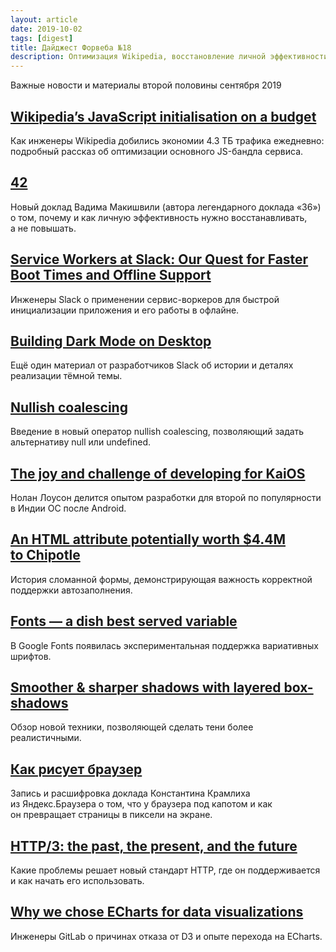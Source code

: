 ```yaml
---
layout: article
date: 2019-10-02
tags: [digest]
title: Дайджест Форвеба №18
description: Оптимизация Wikipedia, восстановление личной эффективности, сервис-воркер и тёмная тема в Slack, разработка под KaiOS, важность автозаполнения, вариативные шрифты в Google Fonts, слоёный box-shadow, как рисует браузер, HTTP/3, визуализация данных в GitLab
---
```

<p class="paragraph--lead">Важные новости и материалы второй половины сентября 2019</p>

## [Wikipedia&rsquo;s JavaScript initialisation on&nbsp;a&nbsp;budget](https://phabricator.wikimedia.org/phame/post/view/175/wikipedia_s_javascript_initialisation_on_a_budget/)

<p>Как инженеры Wikipedia добились экономии 4.3 ТБ&nbsp;трафика ежедневно: подробный рассказ об&nbsp;оптимизации основного JS-бандла сервиса.</p>

## [42](https://youtu.be/Xg-oZp0EcYc?t=25572)

<p>Новый доклад Вадима Макишвили (автора легендарного доклада &laquo;36&raquo;) о&nbsp;том, почему и&nbsp;как личную эффективность нужно восстанавливать, а&nbsp;не&nbsp;повышать.</p>

## [Service Workers at&nbsp;Slack: Our Quest for Faster Boot Times and Offline Support](https://slack.engineering/service-workers-at-slack-our-quest-for-faster-boot-times-and-offline-support-3492cf79c88)

<p>Инженеры Slack о&nbsp;применении сервис-воркеров для быстрой инициализации приложения и&nbsp;его работы в&nbsp;офлайне.</p>

## [Building Dark Mode on&nbsp;Desktop](https://slack.engineering/building-dark-mode-on-desktop-811508b5d15f)

<p>Ещё один материал от&nbsp;разработчиков Slack об&nbsp;истории и&nbsp;деталях реализации тёмной темы.</p>

## [Nullish coalescing](https://v8.dev/features/nullish-coalescing)

<p>Введение в&nbsp;новый оператор nullish coalescing, позволяющий задать альтернативу null или undefined.</p>

## [The joy and challenge of&nbsp;developing for KaiOS](https://nolanlawson.com/2019/09/22/the-joy-and-challenge-of-developing-for-kaios/)

<p>Нолан Лоусон делится опытом разработки для второй по&nbsp;популярности в&nbsp;Индии ОС&nbsp;после Android.</p>

## [An&nbsp;HTML attribute potentially worth $4.4M to&nbsp;Chipotle](https://cloudfour.com/thinks/an-html-attribute-potentially-worth-4-4m-to-chipotle/)

<p>История сломанной формы, демонстрирующая важность корректной поддержки автозаполнения.</p>

## [Fonts&nbsp;&mdash; a&nbsp;dish best served variable](https://codepen.io/nlwilliams/full/JjPJewp)

<p>В&nbsp;Google Fonts появилась экспериментальная поддержка вариативных шрифтов.</p>

## [Smoother & sharper shadows with layered box-shadows](https://tobiasahlin.com/blog/layered-smooth-box-shadows/)

<p>Обзор новой техники, позволяющей сделать тени более реалистичными.</p>

## [Как рисует браузер](https://habr.com/en/company/yandex/blog/468165/)

<p>Запись и&nbsp;расшифровка доклада Константина Крамлиха из&nbsp;Яндекс.Браузера о&nbsp;том, что у&nbsp;браузера под капотом и&nbsp;как он&nbsp;превращает страницы в&nbsp;пиксели на&nbsp;экране.</p>

## [HTTP/3: the past, the present, and the future](https://blog.cloudflare.com/http3-the-past-present-and-future/)

<p>Какие проблемы решает новый стандарт HTTP, где он&nbsp;поддерживается и&nbsp;как начать его использовать.</p>

## [Why we&nbsp;chose ECharts for data visualizations](https://about.gitlab.com/2019/09/30/why-we-chose-echarts/)

<p>Инженеры GitLab о&nbsp;причинах отказа от&nbsp;D3 и&nbsp;опыте перехода на&nbsp;ECharts.</p>
